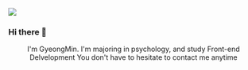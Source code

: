 
  <img src="https://capsule-render.vercel.app/api?type=slice&color=gradient](https://www.google.com/imgres?imgurl=https%3A%2F%2Fitem.kakaocdn.net%2Fdo%2F9b7b3f4b6511d6f1d5425ee7893b1f329f5287469802eca457586a25a096fd31&imgrefurl=https%3A%2F%2Fe.kakao.com%2Ft%2Fsungsungi-lifting-weights&tbnid=GTRobh8StJrb0M&vet=12ahUKEwjOy9_jwsb9AhUWmFYBHRkaDD4QMygCegUIARDIAQ..i&docid=t4TNN0Qlc99MSM&w=210&h=210&q=%ED%97%AC%EC%8A%A4%20%EC%BA%90%EB%A6%AD%ED%84%B0&ved=2ahUKEwjOy9_jwsb9AhUWmFYBHRkaDD4QMygCegUIARDIAQ)"><br/>


### Hi there 👋

<p align="center">
I'm GyeongMin. I'm majoring in psychology, and study Front-end Delvelopment
You don't have to hesitate to contact me anytime
</p>
